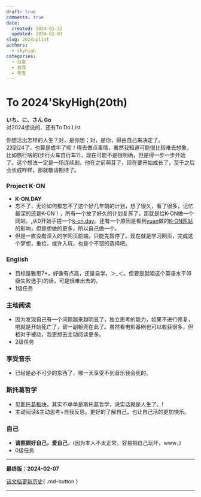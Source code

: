 ```yaml
---
draft: true
comments: true
date:
  created: 2024-01-22
  updated: 2024-02-07
slug: 2024uplist
authors:
  - skyhigh
categories:
  - 日常
  - 自我
  - 年度
---
```


# **To 2024'SkyHigh(20th)**

**いち、に、さん Go**  
对2024想说的、还有To Do List  

<!-- uptoc -->

你想活出怎样的人生？对，是你想；对，是你，得由自己来决定了。  
23到24了，也算是成年了呢！得去做点事情，虽然我知道可能很比较难去想象，比如旅行啥的(步行火车自行车?)，现在可能不是很明确，但是得一步一步开始了。这个想法一定是一场连续剧，他在之前萌芽了，现在要开始成长了，至于之后会长成咋样，那就敬请期待了。  


### Project K-ON

- **K-ON.DAY**
- 忘不了，无论如何都忘不了这个好几年前的计划，想了很久，看了很多，记忆最深的还是K-ON！，所有一个放了好久的计划复苏了，那就是给K-ON做一个网站。,从0开始手搓一个[k-on.day](https://k-on.day)。还有一个原因是看到[yuan](https://twitter.com/H1gh_and_Dry)做的[K-ON网站](https://konfan.net)的影响，但是想做的更多，所以自己做一个。
- 但是一直没有深入的学网页前端，只能先暂停了。现在就是学习网页，完成这个梦想，重拾。或许入坑，也是个不错的选择吧。

### English

- 目标是雅思7+，好像有点高，还是自学，＞_＜。但要是就咱这个英语水平(6级失败选手)的话，可是很难出去的。
- 1级任务

### 主动阅读

- 因为发现自己有一个问题越来越明显了，独立思考的能力，如果不进行修复，咱就是开始死亡了，留一副躯壳在此了。虽然看电影番剧也可以收获很多，但相对于被动，我更想去主动阅读更多。
- 2级任务

### 享受音乐

- 已经是必不可少的东西了，哪一天享受不到音乐我会死的。

### 斯托葛哲学

- 见[斯托葛板块](https://skyhigh.moe/see/stoic)，其实不单单是斯托葛哲学，说实话就是人生了。!
- 主动阅读&主动思考+自我反思。更好的了解自己，也让自己活的更加快乐。

### 自己

- **请照顾好自己，爱自己**，(因为本人不太正常，容易把自己玩坏，www，)
- 0级任务




---
**最终版：2024-02-07**  

[该文档更新历史](https://github.com/SkyHighR/SkyBlog/commits/skymain/docs/blog/posts/annual/20th.md){ .md-button }  

---